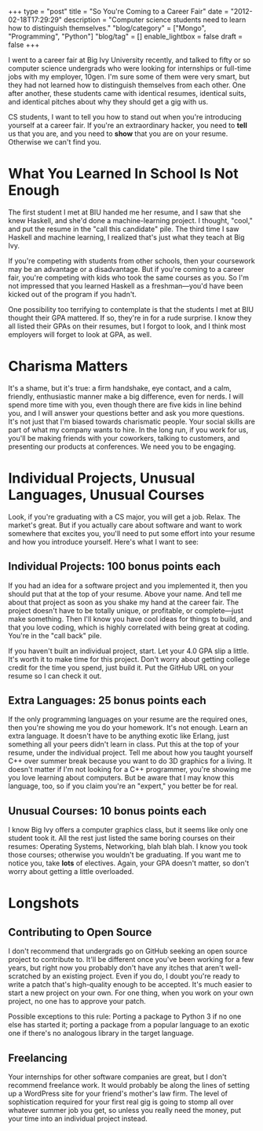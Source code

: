 +++
type = "post"
title = "So You're Coming to a Career Fair"
date = "2012-02-18T17:29:29"
description = "Computer science students need to learn how to distinguish themselves."
"blog/category" = ["Mongo", "Programming", "Python"]
"blog/tag" = []
enable_lightbox = false
draft = false
+++

<p>I went to a career fair at Big Ivy University recently, and talked to
fifty or so computer science undergrads who were looking for internships
or full-time jobs with my employer, 10gen. I'm sure some of them were
very smart, but they had not learned how to distinguish themselves from
each other. One after another, these students came with identical
resumes, identical suits, and identical pitches about why they should
get a gig with us.</p>
<p>CS students, I want to tell you how to stand out when you're introducing
yourself at a career fair. If you're an extraordinary hacker, you need
to <strong>tell</strong> us that you are, and you need to <strong>show</strong> that you are on
your resume. Otherwise we can't find you.</p>
<h1 id="what-you-learned-in-school-is-not-enough">What You Learned In School Is Not Enough</h1>
<p>The first student I met at BIU handed me her resume, and I saw that she
knew Haskell, and she'd done a machine-learning project. I thought,
"cool," and put the resume in the "call this candidate" pile. The third
time I saw Haskell and machine learning, I realized that's just what
they teach at Big Ivy.</p>
<p>If you're competing with students from other schools, then your
coursework may be an advantage or a disadvantage. But if you're coming
to a career fair, you're competing with kids who took the same courses
as you. So I'm not impressed that you learned Haskell as a
freshman&mdash;you'd have been kicked out of the program if you hadn't.</p>
<p>One possibility too terrifying to contemplate is that the students I met
at BIU thought their GPA mattered. If so, they're in for a rude
surprise. I know they all listed their GPAs on their resumes, but I
forgot to look, and I think most employers will forget to look at GPA,
as well.</p>
<h1 id="charisma-matters">Charisma Matters</h1>
<p>It's a shame, but it's true: a firm handshake, eye contact, and a calm,
friendly, enthusiastic manner make a big difference, even for nerds. I
will spend more time with you, even though there are five kids in line
behind you, and I will answer your questions better and ask you more
questions. It's not just that I'm biased towards charismatic people.
Your social skills are part of what my company wants to hire. In the
long run, if you work for us, you'll be making friends with your
coworkers, talking to customers, and presenting our products at
conferences. We need you to be engaging.</p>
<h1 id="individual-projects-unusual-languages-unusual-courses">Individual Projects, Unusual Languages, Unusual Courses</h1>
<p>Look, if you're graduating with a CS major, you will get a job. Relax.
The market's great. But if you actually care about software and want to
work somewhere that excites you, you'll need to put some effort into
your resume and how you introduce yourself. Here's what I want to see:</p>
<h2 id="individual-projects-100-bonus-points-each">Individual Projects: 100 bonus points each</h2>
<p>If you had an idea for a software project and you implemented it, then
you should put that at the top of your resume. Above your name. And tell
me about that project as soon as you shake my hand at the career fair.
The project doesn't have to be totally unique, or profitable, or
complete&mdash;just make something. Then I'll know you have cool ideas for
things to build, and that you love coding, which is highly correlated
with being great at coding. You're in the "call back" pile.</p>
<p>If you haven't built an individual project, start. Let your 4.0 GPA slip
a little. It's worth it to make time for this project. Don't worry about
getting college credit for the time you spend, just build it. Put the
GitHub URL on your resume so I can check it out.</p>
<h2 id="extra-languages-25-bonus-points-each">Extra Languages: 25 bonus points each</h2>
<p>If the only programming languages on your resume are the required ones,
then you're showing me you do your homework. It's not enough. Learn an
extra language. It doesn't have to be anything exotic like Erlang, just
something all your peers didn't learn in class. Put this at the top of
your resume, under the individual project. Tell me about how you taught
yourself C++ over summer break because you want to do 3D graphics for a
living. It doesn't matter if I'm not looking for a C++ programmer,
you're showing me you love learning about computers. But be aware that I
may know this language, too, so if you claim you're an "expert," you
better be for real.</p>
<h2 id="unusual-courses-10-bonus-points-each">Unusual Courses: 10 bonus points each</h2>
<p>I know Big Ivy offers a computer graphics class, but it seems like only
one student took it. All the rest just listed the same boring courses on
their resumes: Operating Systems, Networking, blah blah blah. I know you
took those courses; otherwise you wouldn't be graduating. If you want me
to notice you, take <strong>lots</strong> of electives. Again, your GPA doesn't
matter, so don't worry about getting a little overloaded.</p>
<h1 id="longshots">Longshots</h1>
<h2 id="contributing-to-open-source">Contributing to Open Source</h2>
<p>I don't recommend that undergrads go on GitHub seeking an open source
project to contribute to. It'll be different once you've been working
for a few years, but right now you probably don't have any itches that
aren't well-scratched by an existing project. Even if you do, I doubt
you're ready to write a patch that's high-quality enough to be accepted.
It's much easier to start a new project on your own. For one thing, when
you work on your own project, no one has to approve your patch.</p>
<p>Possible exceptions to this rule: Porting a package to Python 3 if no
one else has started it; porting a package from a popular language to an
exotic one if there's no analogous library in the target language.</p>
<h2 id="freelancing">Freelancing</h2>
<p>Your internships for other software companies are great, but I don't
recommend freelance work. It would probably be along the lines of
setting up a WordPress site for your friend's mother's law firm. The
level of sophistication required for your first real gig is going to
stomp all over whatever summer job you get, so unless you really need
the money, put your time into an individual project instead.</p>
    